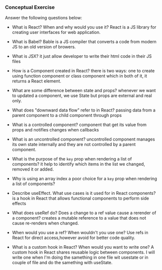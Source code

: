 ### Conceptual Exercise

Answer the following questions below:

- What is React? When and why would you use it?
React is a JS library for creating user interfaces for web application.

- What is Babel?
Bable is a JS compiler that converts a code from modern JS to an old version of browers.

- What is JSX?
it just allow developer to write their html code in their JS files

- How is a Component created in React?
there is two ways: one to create using function component or class component which in both of it, it returns a React element.

- What are some difference between state and props?
whenever we want to updated a component, we use State but props are external and real only.

- What does "downward data flow" refer to in React?
passing data from a parent component to a child component through props

- What is a controlled component?
component that get its value from props and notifies changes when callbacks

- What is an uncontrolled component?
uncontrolled component manages its own state internally and they are not controlled by a parent component.

- What is the purpose of the `key` prop when rendering a list of components?
it help to identify which items in the list we changed, removed it or added.

- Why is using an array index a poor choice for a `key` prop when rendering a list of components?

- Describe useEffect.  What use cases is it used for in React components?
is a hook in React that allows functional components to perform side effects

- What does useRef do?  Does a change to a ref value cause a rerender of a component?
creates a mutable reference to a value that does not cause re-renders when changed.

- When would you use a ref? When wouldn't you use one?
Use refs in React for direct access,however avoid for better code quality.

- What is a custom hook in React? When would you want to write one?
A custom hook in React shares reusable logic between components. I will write one when I'm doing the samething in one file wit usestate or in couple of file and do the samething with useState.